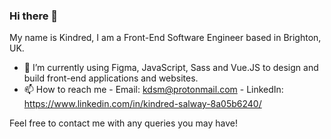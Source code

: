### Hi there 👋

My name is Kindred, I am a Front-End Software Engineer based in Brighton, UK.


- 🔭 I’m currently using Figma, JavaScript, Sass and Vue.JS to design and build front-end applications and websites.
- 📫 How to reach me - Email: kdsm@protonmail.com - LinkedIn: https://www.linkedin.com/in/kindred-salway-8a05b6240/

Feel free to contact me with any queries you may have!
